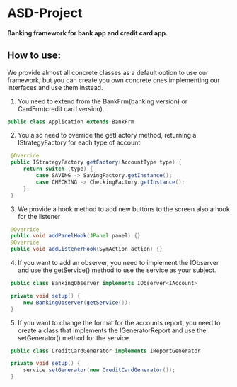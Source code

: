 # ASD-Project

#### Banking framework for bank app and credit card app.

## How to use:

We provide almost all concrete classes as a default option to use our framework, but you can create you own concrete ones implementing our interfaces and use them instead.

1. You need to extend from the BankFrm(banking version) or CardFrm(credit card version).
```java
public class Application extends BankFrm
```

2. You also need to override the getFactory method, returning a IStrategyFactory for each type of account.
```java
 @Override
 public IStrategyFactory getFactory(AccountType type) {
     return switch (type) {
         case SAVING -> SavingFactory.getInstance();
         case CHECKING -> CheckingFactory.getInstance();
     };
 }
```

3. We provide a hook method to add new buttons to the screen also a hook for the listener
```java
 @Override
 public void addPanelHook(JPanel panel) {}
 @Override
 public void addListenerHook(SymAction action) {}
```

4. If you want to add an observer, you need to implement the IObserver and use the getService() method to use the service as your subject.
```java
 public class BankingObserver implements IObserver<IAccount>
```
```java
 private void setup() {
     new BankingObserver(getService());
 }
```

5. If you want to change the format for the accounts report, you need to create a class that implements the IGeneratorReport and use the setGenerator() method for the service.
```java
 public class CreditCardGenerator implements IReportGenerator
```
```java
 private void setup() {
     service.setGenerator(new CreditCardGenerator());
 }
```
